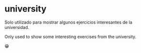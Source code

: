 # university
Solo utilizado para mostrar algunos ejercicios interesantes de la universidad.

Only used to show some interesting exercises from the university.

😁
